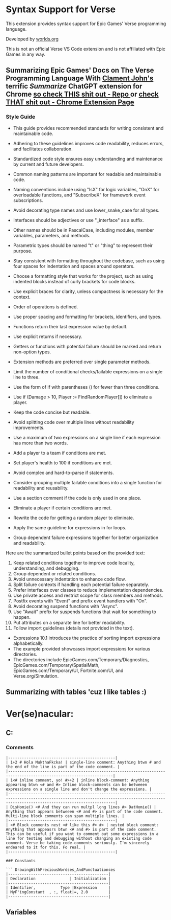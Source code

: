 # Syntax Support for Verse

This extension provides syntax support for Epic Games' Verse programming language.

Developed by [worlds.org](https://www.worlds.org/)

This is not an official Verse VS Code extension and is not affiliated with Epic Games in any way.

## Summarizing Epic Games' Docs on The Verse Programming Language With [Clament John's](https://github.com/clmnin) terrific *Summarize* ChatGPT extension for Chrome [so check THIS shit out - Repo ](https://github.com/clmnin/summarize.site) or [check THAT shit out - Chrome Extension Page]()

### Style Guide 
- This guide provides recommended standards for writing consistent and maintainable code.
- Adhering to these guidelines improves code readability, reduces errors, and facilitates collaboration.
- Standardized code style ensures easy understanding and maintenance by current and future developers.
- Common naming patterns are important for readable and maintainable code.
- Naming conventions include using "IsX" for logic variables, "OnX" for overloadable functions, and "SubscribeX" for framework event subscriptions.
- Avoid decorating type names and use lower_snake_case for all types.
- Interfaces should be adjectives or use "_interface" as a suffix.
- Other names should be in PascalCase, including modules, member variables, parameters, and methods.
- Parametric types should be named "t" or "thing" to represent their purpose.
- Stay consistent with formatting throughout the codebase, such as using four spaces for indentation and spaces around operators.
- Choose a formatting style that works for the project, such as using indented blocks instead of curly brackets for code blocks.
- Use explicit braces for clarity, unless compactness is necessary for the context.

- Order of operations is defined.
- Use proper spacing and formatting for brackets, identifiers, and types.
- Functions return their last expression value by default.
- Use explicit returns if necessary.
- Getters or functions with potential failure should be marked and return non-option types.
- Extension methods are preferred over single parameter methods.
- Limit the number of conditional checks/failable expressions on a single line to three.

- Use the form of if with parentheses () for fewer than three conditions.
- Use if (Damage > 10, Player := FindRandomPlayer[]) to eliminate a player.
- Keep the code concise but readable.
- Avoid splitting code over multiple lines without readability improvements.
- Use a maximum of two expressions on a single line if each expression has more than two words.
- Add a player to a team if conditions are met.
- Set player's health to 100 if conditions are met.
- Avoid complex and hard-to-parse if statements.
- Consider grouping multiple failable conditions into a single function for readability and reusability.
- Use a section comment if the code is only used in one place.
- Eliminate a player if certain conditions are met.
- Rewrite the code for getting a random player to eliminate.
- Apply the same guideline for expressions in for loops.
- Group dependent failure expressions together for better organization and readability.

Here are the summarized bullet points based on the provided text:

1. Keep related conditions together to improve code locality, understanding, and debugging.
2. Group dependent or related conditions.
3. Avoid unnecessary indentation to enhance code flow.
4. Split failure contexts if handling each potential failure separately.
5. Prefer interfaces over classes to reduce implementation dependencies.
6. Use private access and restrict scope for class members and methods.
7. Postfix events with "Event" and prefix event handlers with "On".
8. Avoid decorating suspend functions with "Async".
9. Use "Await" prefix for suspends functions that wait for something to happen.
10. Put attributes on a separate line for better readability.
11. Follow import guidelines (details not provided in the text).

- Expressions 10.1 introduces the practice of sorting import expressions alphabetically.
- The example provided showcases import expressions for various directories.
- The directories include EpicGames.com/Temporary/Diagnostics, EpicGames.com/Temporary/SpatialMath, EpicGames.com/Temporary/UI, Fortnite.com/UI, and Verse.org/Simulation.

## Summarizing with tables 'cuz I like tables :)
# Ver(se)nacular:

## C:

### Comments

``` DrawingWithPreciousWordses_AndPunctuationses
|-----------------------------------------------|
| 1+2 # Hola MukthaFkcka! | single-line comment: Anything btwn # and the end of the line is part of the code comment. |
|--------------------------------------------------------------------------------------------------------------------|
| 1<# inline comment, yo! #>+2 | inline block-comment: Anything appearing btwn <# and #> Inline block-comments can be betweeen expressions on a single line and don't change the expressions. |
|-------------------------------------------------------------------------------------------------------------------------------------------------------------------------------------------|
| DisHomie() <# And they can run multpl long lines #> DatHomie() | Anything that appears betweeen <# and #> is part of the code comment. Multi-line block comments can span multiple lines. |
|-----------------------------------------------|
| <# Block comments nest <# like this #> #> | nested block comment: Anything that appeasrs btwn <# and #> is part of the code comment. This can be useful if you want to comment out some expressions in a line for testing and debugging without changing an existing code comment. Verse be taking code-comments seriously. I'm sincerely endeared to it for this. Fo real. |
|-----------------------------------------------|

### Constants

``` DrawingWithPreciousWordses_AndPunctuationses
|--------------------------------------------|
| Declaration               | Initialization |
|--------------------------------------------|
| Identifier,           Type |Expression     |
| MyF'ingConstant  , :, float|=, 2.0         |
|--------------------------------------------|
```

## Variables

